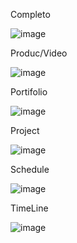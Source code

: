 Completo 

![image](uploads/cd0fbca600b6a4745ca5e1e9d3ef45aa/image.png)

Produc/Video

![image](uploads/3df23e349009dc1c11e923f3fee03f46/image.png)

Portifolio

![image](uploads/feeb4c6e529e2a3260413e9b51554695/image.png)

Project

![image](uploads/0b21079771e68740da4bd727db49d24b/image.png)

Schedule

![image](uploads/f61e3fa96e8dd0a4daea6b6ec5993e5d/image.png)

TimeLine

![image](uploads/e6ab22d6bd54a0887a35a05607f8a10f/image.png)